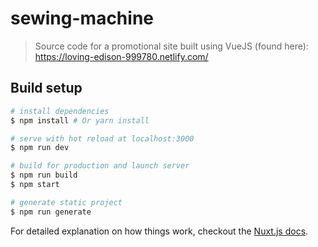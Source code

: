 # sewing-machine 

> Source code for a promotional site built using VueJS (found here):
https://loving-edison-999780.netlify.com/

## Build setup

``` bash
# install dependencies
$ npm install # Or yarn install

# serve with hot reload at localhost:3000
$ npm run dev

# build for production and launch server
$ npm run build
$ npm start

# generate static project
$ npm run generate
```

For detailed explanation on how things work, checkout the [Nuxt.js docs](https://github.com/nuxt/nuxt.js).
